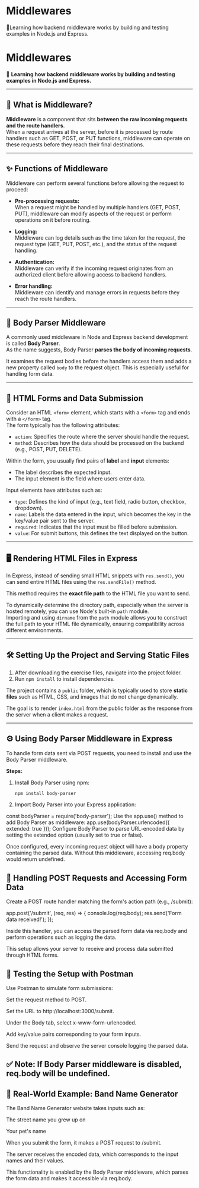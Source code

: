 # Middlewares
🚀Learning how backend middleware works by building and testing examples in Node.js and Express.

# Middlewares

🚀 **Learning how backend middleware works by building and testing examples in Node.js and Express.**

---

## 📘 What is Middleware?

**Middleware** is a component that sits **between the raw incoming requests and the route handlers**.  
When a request arrives at the server, before it is processed by route handlers such as GET, POST, or PUT functions, middleware can operate on these requests before they reach their final destinations.

---

## ✨ Functions of Middleware

Middleware can perform several functions before allowing the request to proceed:

- **Pre-processing requests:**  
  When a request might be handled by multiple handlers (GET, POST, PUT), middleware can modify aspects of the request or perform operations on it before routing.

- **Logging:**  
  Middleware can log details such as the time taken for the request, the request type (GET, PUT, POST, etc.), and the status of the request handling.

- **Authentication:**  
  Middleware can verify if the incoming request originates from an authorized client before allowing access to backend handlers.

- **Error handling:**  
  Middleware can identify and manage errors in requests before they reach the route handlers.

---

## 📝 Body Parser Middleware

A commonly used middleware in Node and Express backend development is called **Body Parser**.  
As the name suggests, Body Parser **parses the body of incoming requests**.

It examines the request bodies before the handlers access them and adds a new property called `body` to the request object. This is especially useful for handling form data.

---

## 🧩 HTML Forms and Data Submission

Consider an HTML `<form>` element, which starts with a `<form>` tag and ends with a `</form>` tag.  
The form typically has the following attributes:

- `action`: Specifies the route where the server should handle the request.
- `method`: Describes how the data should be processed on the backend (e.g., POST, PUT, DELETE).

Within the form, you usually find pairs of **label** and **input** elements:

- The label describes the expected input.
- The input element is the field where users enter data.

Input elements have attributes such as:

- `type`: Defines the kind of input (e.g., text field, radio button, checkbox, dropdown).
- `name`: Labels the data entered in the input, which becomes the key in the key/value pair sent to the server.
- `required`: Indicates that the input must be filled before submission.
- `value`: For submit buttons, this defines the text displayed on the button.

---

## 🖥️ Rendering HTML Files in Express

In Express, instead of sending small HTML snippets with `res.send()`, you can send entire HTML files using the `res.sendFile()` method.  

This method requires the **exact file path** to the HTML file you want to send.

To dynamically determine the directory path, especially when the server is hosted remotely, you can use Node's built-in `path` module.  
Importing and using `dirname` from the `path` module allows you to construct the full path to your HTML file dynamically, ensuring compatibility across different environments.

---

## 🛠️ Setting Up the Project and Serving Static Files

1. After downloading the exercise files, navigate into the project folder.
2. Run `npm install` to install dependencies.

The project contains a `public` folder, which is typically used to store **static files** such as HTML, CSS, and images that do not change dynamically.

The goal is to render `index.html` from the public folder as the response from the server when a client makes a request.

---

## ⚙️ Using Body Parser Middleware in Express

To handle form data sent via POST requests, you need to install and use the Body Parser middleware.

**Steps:**

1. Install Body Parser using npm:
   ```bash
   npm install body-parser

2. Import Body Parser into your Express application:

const bodyParser = require('body-parser');
Use the app.use() method to add Body Parser as middleware:
app.use(bodyParser.urlencoded({ extended: true }));
Configure Body Parser to parse URL-encoded data by setting the extended option (usually set to true or false).

Once configured, every incoming request object will have a body property containing the parsed data.
Without this middleware, accessing req.body would return undefined.

## 📮 Handling POST Requests and Accessing Form Data
Create a POST route handler matching the form's action path (e.g., /submit):

app.post('/submit', (req, res) => {
  console.log(req.body);
  res.send('Form data received!');
});



Inside this handler, you can access the parsed form data via req.body and perform operations such as logging the data.

This setup allows your server to receive and process data submitted through HTML forms.

## 🧪 Testing the Setup with Postman
Use Postman to simulate form submissions:

Set the request method to POST.

Set the URL to http://localhost:3000/submit.

Under the Body tab, select x-www-form-urlencoded.

Add key/value pairs corresponding to your form inputs.

Send the request and observe the server console logging the parsed data.

## ✅ Note: If Body Parser middleware is disabled, req.body will be undefined.

## 🎸 Real-World Example: Band Name Generator
The Band Name Generator website takes inputs such as:

The street name you grew up on

Your pet's name

When you submit the form, it makes a POST request to /submit.

The server receives the encoded data, which corresponds to the input names and their values.

This functionality is enabled by the Body Parser middleware, which parses the form data and makes it accessible via req.body.
